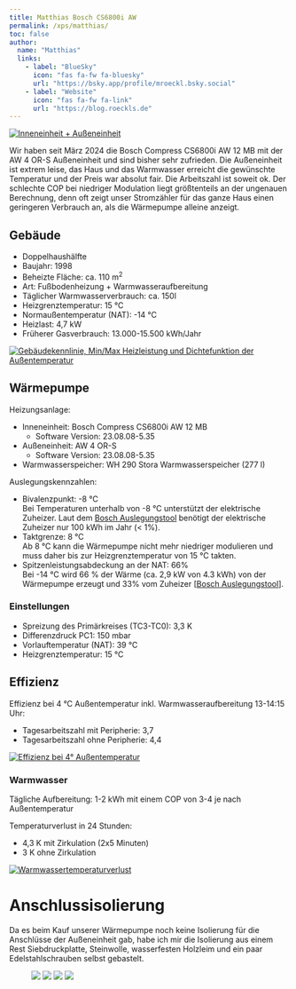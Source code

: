 ```yaml
---
title: Matthias Bosch CS6800i AW
permalink: /xps/matthias/
toc: false
author:
  name: "Matthias"
  links:
    - label: "BlueSky"
      icon: "fas fa-fw fa-bluesky"
      url: "https://bsky.app/profile/mroeckl.bsky.social"
    - label: "Website"
      icon: "fas fa-fw fa-link"
      url: "https://blog.roeckls.de"
---
```


[![Inneneinheit + Außeneinheit](/assets/images/Erfahrungen-Matthias-WP.png)](/assets/images/Erfahrungen-Matthias-WP.png)

Wir haben seit März 2024 die Bosch Compress CS6800i AW 12 MB mit der AW 4 OR-S Außeneinheit und sind bisher sehr zufrieden.
Die Außeneinheit ist extrem leise, das Haus und das Warmwasser erreicht die gewünschte Temperatur und der Preis war absolut fair.
Die Arbeitszahl ist soweit ok.
Der schlechte COP bei niedriger Modulation liegt größtenteils an der ungenauen Berechnung, denn oft zeigt unser Stromzähler für das ganze Haus einen geringeren Verbrauch an, als die Wärmepumpe alleine anzeigt.

## Gebäude

- Doppelhaushälfte
- Baujahr: 1998
- Beheizte Fläche: ca. 110 m<sup>2</sup>
- Art: Fußbodenheizung + Warmwasseraufbereitung
- Täglicher Warmwasserverbrauch: ca. 150l
- Heizgrenztemperatur: 15 °C
- Normaußentemperatur (NAT): -14 °C
- Heizlast: 4,7 kW
- Früherer Gasverbrauch: 13.000-15.500 kWh/Jahr

[![Gebäudekennlinie, Min/Max Heizleistung und Dichtefunktion der Außentemperatur](/assets/images/Erfahrungen-Matthias-HeizlastGebäudekennlinieATDichte.png)](/assets/images/Erfahrungen-Matthias-HeizlastGebäudekennlinieATDichte.png)

## Wärmepumpe

Heizungsanlage:

- Inneneinheit: Bosch Compress CS6800i AW 12 MB
  - Software Version: 23.08.08-5.35
- Außeneinheit: AW 4 OR-S
  - Software Version: 23.08.08-5.35
- Warmwasserspeicher: WH 290 Stora Warmwasserspeicher (277 l)

Auslegungskennzahlen:

- Bivalenzpunkt: -8 °C<br/>
  Bei Temperaturen unterhalb von -8 °C unterstützt der elektrische Zuheizer.
  Laut dem [Bosch Auslegungstool](https://bosch-de-heatpump.thernovo.com/home) benötigt der elektrische Zuheizer nur 100 kWh im Jahr (< 1%).
- Taktgrenze: 8 °C<br/>
  Ab 8 °C kann die Wärmepumpe nicht mehr niedriger modulieren und muss daher bis zur Heizgrenztemperatur von 15 °C takten.
- Spitzenleistungsabdeckung an der NAT: 66%<br/>
  Bei -14 °C wird 66 % der Wärme (ca. 2,9 kW von 4.3 kWh) von der Wärmepumpe erzeugt und 33% vom Zuheizer [[Bosch Auslegungstool](https://bosch-de-heatpump.thernovo.com/home)].

### Einstellungen

- Spreizung des Primärkreises (TC3-TC0): 3,3 K
- Differenzdruck PC1: 150 mbar
- Vorlauftemperatur (NAT): 39 °C
- Heizgrenztemperatur: 15 °C

## Effizienz

Effizienz bei 4 °C Außentemperatur inkl. Warmwasseraufbereitung 13-14:15 Uhr:

- Tagesarbeitszahl mit Peripherie: 3,7
- Tagesarbeitszahl ohne Peripherie: 4,4

[![Effizienz bei 4° Außentemperatur](/assets/images/Erfahrungen-Matthias-Effizienz4Grad.png)](/assets/images/Erfahrungen-Matthias-Effizienz4Grad.png)

### Warmwasser

Tägliche Aufbereitung: 1-2 kWh mit einem COP von 3-4 je nach Außentemperatur

Temperaturverlust in 24 Stunden:

- 4,3 K mit Zirkulation (2x5 Minuten)
- 3 K ohne Zirkulation

[![Warmwassertemperaturverlust](/assets/images/Erfahrungen-Matthias-WWTemperaturverlust.png)](/assets/images/Erfahrungen-Matthias-WWTemperaturverlust.png)

# Anschlussisolierung

Da es beim Kauf unserer Wärmepumpe noch keine Isolierung für die Anschlüsse der Außeneinheit gab, habe ich mir die Isolierung aus einem Rest Siebdruckplatte, Steinwolle, wasserfesten Holzleim und ein paar Edelstahlschrauben selbst gebastelt.

<figure class="half">
  <a href="/assets/images/Erfahrungen-Matthias-ODUIso1.jpg">
  <img src="/assets/images/Erfahrungen-Matthias-ODUIso1.jpg"></a>

  <a href="/assets/images/Erfahrungen-Matthias-ODUIso2.jpg">
  <img src="/assets/images/Erfahrungen-Matthias-ODUIso2.jpg"></a>

  <a href="/assets/images/Erfahrungen-Matthias-ODUIso3.jpg">
  <img src="/assets/images/Erfahrungen-Matthias-ODUIso3.jpg"></a>

  <a href="/assets/images/Erfahrungen-Matthias-ODUIso4.jpg">
  <img src="/assets/images/Erfahrungen-Matthias-ODUIso4.jpg"></a>
</figure>
